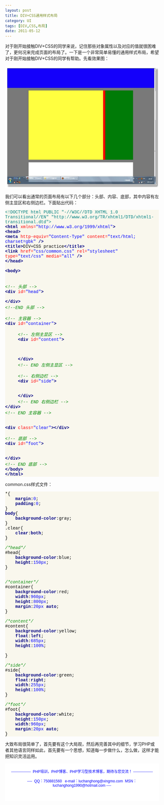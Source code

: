 ```yaml
---
layout: post
title: DIV+CSS通用样式布局
category: UI
tags: [DIV,CSS,布局]
date: 2011-05-12
---
```

<p>对于刚开始接触DIV+CSS的同学来说，记住那些对象属性以及对应的值就很困难了，更何况来完成页面的布局了。一下是一个非常简单易懂的通用样式布局，希望对于刚开始接触DIV+CSS的同学有帮助。先看效果图：</p>
<p><img width="600" height="400" alt="" onclick="javascript:window.open('/upload/attachement/20110512/1305208399_810.jpg')" style="cursor: pointer;" src="/upload/attachement/20110512/1305208399_810.jpg" /></p>
<p>我们可以看出通常的页面布局有以下几个部分：头部、内容、底部，其中内容有左侧主显区和右侧边栏。下面贴出代码：</p>
<div style="background-color: rgb(249, 247, 237);" id="codee_html">
<div style="font-family: &quot;[object HTMLOptionElement]&quot;,&quot;Consolas&quot;,&quot;Lucida Console&quot;,&quot;Courier New&quot;; color: rgb(0, 0, 0); background-color: rgb(249, 247, 237);" class="source"><span style="color: rgb(0, 128, 128);">&lt;!DOCTYPE html PUBLIC &quot;-//W3C//DTD XHTML 1.0 Transitional//EN&quot; &quot;http://www.w3.org/TR/xhtml1/DTD/xhtml1-transitional.dtd&quot;&gt;</span><br />
<span style="color: rgb(0, 0, 128); font-weight: bold;">&lt;html</span> <span style="color: rgb(255, 0, 0);">xmlns=</span><span style="color: rgb(0, 0, 255);">&quot;http://www.w3.org/1999/xhtml&quot;</span><span style="color: rgb(0, 0, 128); font-weight: bold;">&gt;</span><br />
<span style="color: rgb(0, 0, 128); font-weight: bold;">&lt;head&gt;</span><br />
<span style="color: rgb(0, 0, 128); font-weight: bold;">&lt;meta</span> <span style="color: rgb(255, 0, 0);">http-equiv=</span><span style="color: rgb(0, 0, 255);">&quot;Content-Type&quot;</span> <span style="color: rgb(255, 0, 0);">content=</span><span style="color: rgb(0, 0, 255);">&quot;text/html; charset=gbk&quot;</span> <span style="color: rgb(0, 0, 128); font-weight: bold;">/&gt;</span><br />
<span style="color: rgb(0, 0, 128); font-weight: bold;">&lt;title&gt;</span><span style="color: rgb(0, 0, 0);">DIV+CSS practice</span><span style="color: rgb(0, 0, 128); font-weight: bold;">&lt;/title&gt;</span><br />
<span style="color: rgb(0, 0, 128); font-weight: bold;">&lt;link</span> <span style="color: rgb(255, 0, 0);">href=</span><span style="color: rgb(0, 0, 255);">&quot;css/common.css&quot;</span> <span style="color: rgb(255, 0, 0);">rel=</span><span style="color: rgb(0, 0, 255);">&quot;stylesheet&quot;</span> <span style="color: rgb(255, 0, 0);">type=</span><span style="color: rgb(0, 0, 255);">&quot;text/css&quot;</span> <span style="color: rgb(255, 0, 0);">media=</span><span style="color: rgb(0, 0, 255);">&quot;all&quot;</span> <span style="color: rgb(0, 0, 128); font-weight: bold;">/&gt;</span><br />
<span style="color: rgb(0, 0, 128); font-weight: bold;">&lt;/head&gt;</span><br />
<br />
<span style="color: rgb(0, 0, 128); font-weight: bold;">&lt;body&gt;</span><br />
<br />
<br />
<span style="color: rgb(0, 136, 0); font-style: italic;">&lt;!-- 头部 --&gt;</span><br />
<span style="color: rgb(0, 0, 128); font-weight: bold;">&lt;div</span> <span style="color: rgb(255, 0, 0);">id=</span><span style="color: rgb(0, 0, 255);">&quot;head&quot;</span><span style="color: rgb(0, 0, 128); font-weight: bold;">&gt;</span><br />
<br />
<span style="color: rgb(0, 0, 128); font-weight: bold;">&lt;/div&gt;</span><br />
<span style="color: rgb(0, 136, 0); font-style: italic;">&lt;!--END 头部 --&gt;</span><br />
<br />
<span style="color: rgb(0, 136, 0); font-style: italic;">&lt;!-- 主容器 --&gt;</span><br />
<span style="color: rgb(0, 0, 128); font-weight: bold;">&lt;div</span> <span style="color: rgb(255, 0, 0);">id=</span><span style="color: rgb(0, 0, 255);">&quot;container&quot;</span><span style="color: rgb(0, 0, 128); font-weight: bold;">&gt;</span><br />
<br />
&nbsp;&nbsp;&nbsp;&nbsp; <span style="color: rgb(0, 136, 0); font-style: italic;">&lt;!-- 左侧主显区 --&gt;</span><br />
&nbsp;&nbsp;&nbsp;&nbsp; <span style="color: rgb(0, 0, 128); font-weight: bold;">&lt;div</span> <span style="color: rgb(255, 0, 0);">id=</span><span style="color: rgb(0, 0, 255);">&quot;content&quot;</span><span style="color: rgb(0, 0, 128); font-weight: bold;">&gt;</span><br />
<br />
&nbsp;&nbsp;&nbsp;&nbsp;&nbsp;&nbsp;&nbsp;&nbsp;&nbsp;&nbsp; <br />
<br />
&nbsp;&nbsp;&nbsp;&nbsp; <span style="color: rgb(0, 0, 128); font-weight: bold;">&lt;/div&gt;</span><br />
&nbsp;&nbsp;&nbsp;&nbsp; <span style="color: rgb(0, 136, 0); font-style: italic;">&lt;!-- END 左侧主显区 --&gt;</span><br />
<br />
&nbsp;&nbsp;&nbsp;&nbsp; <span style="color: rgb(0, 136, 0); font-style: italic;">&lt;!-- 右侧边栏 --&gt;</span><br />
&nbsp;&nbsp;&nbsp;&nbsp; <span style="color: rgb(0, 0, 128); font-weight: bold;">&lt;div</span> <span style="color: rgb(255, 0, 0);">id=</span><span style="color: rgb(0, 0, 255);">&quot;side&quot;</span><span style="color: rgb(0, 0, 128); font-weight: bold;">&gt;</span><br />
<br />
<br />
&nbsp;&nbsp;&nbsp;&nbsp; <span style="color: rgb(0, 0, 128); font-weight: bold;">&lt;/div&gt;</span><br />
&nbsp;&nbsp;&nbsp;&nbsp; <span style="color: rgb(0, 136, 0); font-style: italic;">&lt;!-- END 右侧边栏 --&gt;</span><br />
<span style="color: rgb(0, 0, 128); font-weight: bold;">&lt;/div&gt;</span><br />
<span style="color: rgb(0, 136, 0); font-style: italic;">&lt;!-- END 主容器 --&gt;</span><br />
<br />
<br />
<span style="color: rgb(0, 0, 128); font-weight: bold;">&lt;div</span> <span style="color: rgb(255, 0, 0);">class=</span><span style="color: rgb(0, 0, 255);">&quot;clear&quot;</span><span style="color: rgb(0, 0, 128); font-weight: bold;">&gt;&lt;/div&gt;</span><br />
<br />
<span style="color: rgb(0, 136, 0); font-style: italic;">&lt;!-- 底部 --&gt;</span><br />
<span style="color: rgb(0, 0, 128); font-weight: bold;">&lt;div</span> <span style="color: rgb(255, 0, 0);">id=</span><span style="color: rgb(0, 0, 255);">&quot;foot&quot;</span><span style="color: rgb(0, 0, 128); font-weight: bold;">&gt;</span><br />
<br />
<br />
<span style="color: rgb(0, 0, 128); font-weight: bold;">&lt;/div&gt;</span><br />
<span style="color: rgb(0, 136, 0); font-style: italic;">&lt;!-- END 底部 --&gt;</span><br />
<span style="color: rgb(0, 0, 128); font-weight: bold;">&lt;/body&gt;</span><br />
<span style="color: rgb(0, 0, 128); font-weight: bold;">&lt;/html&gt;</span></div>
</div>
<p>common.css样式文件：</p>
<div style="background-color: rgb(249, 247, 237);" id="codee_html">
<div style="font-family: &quot;[object HTMLOptionElement]&quot;,&quot;Consolas&quot;,&quot;Lucida Console&quot;,&quot;Courier New&quot;; color: rgb(0, 0, 0); background-color: rgb(249, 247, 237);" class="source"><span style="color: rgb(0, 0, 0);">*</span><span style="color: rgb(0, 0, 0);">{</span><br />
&nbsp;&nbsp;&nbsp; <span style="color: rgb(0, 0, 128); font-weight: bold;">margin</span><span style="color: rgb(0, 0, 0);">:</span><span style="color: rgb(0, 0, 255);">0</span>;<br />
&nbsp;&nbsp;&nbsp; <span style="color: rgb(0, 0, 128); font-weight: bold;">padding</span><span style="color: rgb(0, 0, 0);">:</span><span style="color: rgb(0, 0, 255);">0</span>;<br />
<span style="color: rgb(0, 0, 0);">}</span><br />
<span style="color: rgb(0, 0, 128); font-weight: bold;">body</span><span style="color: rgb(0, 0, 0);">{</span><br />
&nbsp;&nbsp;&nbsp; <span style="color: rgb(0, 0, 128); font-weight: bold;">background-color</span><span style="color: rgb(0, 0, 0);">:</span><span style="color: rgb(0, 0, 0);">gray</span>;<br />
<span style="color: rgb(0, 0, 0);">}</span><br />
<span style="color: rgb(0, 0, 0);">.clear</span><span style="color: rgb(0, 0, 0);">{</span><br />
&nbsp;&nbsp;&nbsp; <span style="color: rgb(0, 0, 128); font-weight: bold;">clear</span><span style="color: rgb(0, 0, 0);">:</span><span style="color: rgb(0, 0, 128); font-weight: bold;">both</span>;<br />
<span style="color: rgb(0, 0, 0);">}</span><br />
<br />
<span style="color: rgb(0, 136, 0); font-style: italic;">/*head*/</span><br />
<span style="color: rgb(0, 0, 0);">#head</span><span style="color: rgb(0, 0, 0);">{</span><br />
&nbsp;&nbsp;&nbsp; <span style="color: rgb(0, 0, 128); font-weight: bold;">background-color</span><span style="color: rgb(0, 0, 0);">:</span><span style="color: rgb(0, 0, 0);">blue</span>;<br />
&nbsp;&nbsp;&nbsp; <span style="color: rgb(0, 0, 128); font-weight: bold;">height</span><span style="color: rgb(0, 0, 0);">:</span><span style="color: rgb(0, 0, 255);">150px</span>;<br />
<span style="color: rgb(0, 0, 0);">}</span><br />
<br />
<br />
<span style="color: rgb(0, 136, 0); font-style: italic;">/*container*/</span><br />
<span style="color: rgb(0, 0, 0);">#container</span><span style="color: rgb(0, 0, 0);">{</span><br />
&nbsp;&nbsp;&nbsp; <span style="color: rgb(0, 0, 128); font-weight: bold;">background-color</span><span style="color: rgb(0, 0, 0);">:</span><span style="color: rgb(0, 0, 0);">red</span>;<br />
&nbsp;&nbsp;&nbsp; <span style="color: rgb(0, 0, 128); font-weight: bold;">width</span><span style="color: rgb(0, 0, 0);">:</span><span style="color: rgb(0, 0, 255);">960px</span>;<br />
&nbsp;&nbsp;&nbsp; <span style="color: rgb(0, 0, 128); font-weight: bold;">height</span><span style="color: rgb(0, 0, 0);">:</span><span style="color: rgb(0, 0, 255);">800px</span>;<br />
&nbsp;&nbsp;&nbsp; <span style="color: rgb(0, 0, 128); font-weight: bold;">margin</span><span style="color: rgb(0, 0, 0);">:</span><span style="color: rgb(0, 0, 255);">20px</span> <span style="color: rgb(0, 0, 128); font-weight: bold;">auto</span>;<br />
<span style="color: rgb(0, 0, 0);">}</span><br />
<br />
<span style="color: rgb(0, 136, 0); font-style: italic;">/*content*/</span><br />
<span style="color: rgb(0, 0, 0);">#content</span><span style="color: rgb(0, 0, 0);">{</span><br />
&nbsp;&nbsp;&nbsp; <span style="color: rgb(0, 0, 128); font-weight: bold;">background-color</span><span style="color: rgb(0, 0, 0);">:</span><span style="color: rgb(0, 0, 0);">yellow</span>;<br />
&nbsp;&nbsp;&nbsp; <span style="color: rgb(0, 0, 128); font-weight: bold;">float</span><span style="color: rgb(0, 0, 0);">:</span><span style="color: rgb(0, 0, 128); font-weight: bold;">left</span>;<br />
&nbsp;&nbsp;&nbsp; <span style="color: rgb(0, 0, 128); font-weight: bold;">width</span><span style="color: rgb(0, 0, 0);">:</span><span style="color: rgb(0, 0, 255);">685px</span>;<br />
&nbsp;&nbsp;&nbsp; <span style="color: rgb(0, 0, 128); font-weight: bold;">height</span><span style="color: rgb(0, 0, 0);">:</span><span style="color: rgb(0, 0, 255);">100%</span>;<br />
<br />
<span style="color: rgb(0, 0, 0);">}</span><br />
<br />
<span style="color: rgb(0, 136, 0); font-style: italic;">/*side*/</span> <br />
<span style="color: rgb(0, 0, 0);">#side</span><span style="color: rgb(0, 0, 0);">{</span><br />
&nbsp;&nbsp;&nbsp; <span style="color: rgb(0, 0, 128); font-weight: bold;">background-color</span><span style="color: rgb(0, 0, 0);">:</span><span style="color: rgb(0, 0, 0);">green</span>;<br />
&nbsp;&nbsp;&nbsp; <span style="color: rgb(0, 0, 128); font-weight: bold;">float</span><span style="color: rgb(0, 0, 0);">:</span><span style="color: rgb(0, 0, 128); font-weight: bold;">right</span>;<br />
&nbsp;&nbsp;&nbsp; <span style="color: rgb(0, 0, 128); font-weight: bold;">width</span><span style="color: rgb(0, 0, 0);">:</span><span style="color: rgb(0, 0, 255);">255px</span>;<br />
&nbsp;&nbsp;&nbsp; <span style="color: rgb(0, 0, 128); font-weight: bold;">height</span><span style="color: rgb(0, 0, 0);">:</span><span style="color: rgb(0, 0, 255);">100%</span>;<br />
<span style="color: rgb(0, 0, 0);">}</span><br />
<br />
<span style="color: rgb(0, 136, 0); font-style: italic;">/*foot*/</span><br />
<span style="color: rgb(0, 0, 0);">#foot</span><span style="color: rgb(0, 0, 0);">{</span><br />
&nbsp;&nbsp;&nbsp; <span style="color: rgb(0, 0, 128); font-weight: bold;">background-color</span><span style="color: rgb(0, 0, 0);">:</span><span style="color: rgb(0, 0, 0);">white</span>;<br />
&nbsp;&nbsp;&nbsp; <span style="color: rgb(0, 0, 128); font-weight: bold;">height</span><span style="color: rgb(0, 0, 0);">:</span><span style="color: rgb(0, 0, 255);">150px</span>;<br />
&nbsp;&nbsp;&nbsp; <span style="color: rgb(0, 0, 128); font-weight: bold;">width</span><span style="color: rgb(0, 0, 0);">:</span><span style="color: rgb(0, 0, 255);">960px</span>;<br />
&nbsp;&nbsp;&nbsp; <span style="color: rgb(0, 0, 128); font-weight: bold;">margin</span><span style="color: rgb(0, 0, 0);">:</span><span style="color: rgb(0, 0, 255);">20px</span> <span style="color: rgb(0, 0, 128); font-weight: bold;">auto</span>;<br />
<span style="color: rgb(0, 0, 0);">}</span></div>
</div>
<p>大致布局很简单了，首先要有这个大局观，然后再完善其中的细节，学习PHP或者其他语言同样如此，首先要有一个思想，知道每一步做什么，怎么做，这样才能把知识灵活运用。</p>
<div style="background-color: rgb(255, 255, 255); padding-top: 5px; padding-right: 5px; padding-bottom: 5px; padding-left: 5px; margin-top: 0px; margin-right: 0px; margin-bottom: 0px; margin-left: 0px; font-family: Arial, Verdana, sans-serif; font-size: 12px; ">
<p style="text-align: center;"><span style="color: rgb(0, 0, 255);">----------------&nbsp; PHP培训，PHP博客、PHP学习型技术博客，期待与您交流！ ----------------<br />
<br />
----&nbsp; QQ：750881560&nbsp;&nbsp; e-mail：luchanghong@xingmo.com&nbsp; MSN：luchanghong1990@hotmail.com ----</span></p>
<p style="text-align: center;">&nbsp;</p>
</div>
